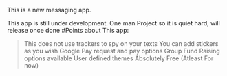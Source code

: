 This is a new messaging app.

This app is still under development. One man Project so it is quiet hard, will release once done
#Points about This app:
> This does not use trackers to spy on your texts
> You can add stickers as you wish
> Google Pay request and pay options
> Group Fund Raising options available
> User defined themes
> Absolutely Free (Atleast For now)

